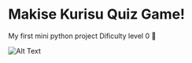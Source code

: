 # Makise Kurisu Quiz Game!
My first mini python project
Dificulty level 0 🥹

![Alt Text](https://e7.pngegg.com/pngimages/852/580/png-clipart-kurisu-makise-steins-gate-rintarou-okabe-mayuri-shiina-steins-gate-kurisu-okabe-black-hair-fictional-character.png)
